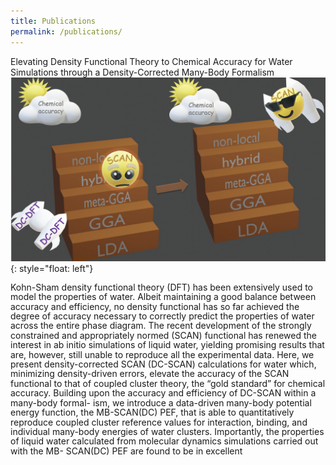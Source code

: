 ```yaml
---
title: Publications
permalink: /publications/
---
```

Elevating Density Functional Theory to Chemical Accuracy for Water Simulations through a Density-Corrected Many-Body Formalism
![image](dc-scan.png){: style="float: left"}

<p style="line-height:110%"> Kohn-Sham density functional theory (DFT) has been extensively used to model the properties of water. Albeit maintaining a good balance between accuracy and efficiency, no density functional has so far achieved the degree of accuracy necessary to correctly predict the properties of water across the entire phase diagram. The recent development of the strongly constrained and appropriately normed (SCAN) functional has renewed the interest in ab initio simulations of liquid water, yielding promising results that are, however, still unable to reproduce all the experimental data. Here, we present density-corrected SCAN (DC-SCAN) calculations for water which, minimizing density-driven errors, elevate the accuracy of the SCAN functional to that of coupled cluster theory, the “gold standard” for chemical accuracy. Building upon the accuracy and efficiency of DC-SCAN within a many-body formal- ism, we introduce a data-driven many-body potential energy function, the MB-SCAN(DC) PEF, that is able to quantitatively reproduce coupled cluster reference values for interaction, binding, and individual many-body energies of water clusters. Importantly, the properties of liquid water calculated from molecular dynamics simulations carried out with the MB- SCAN(DC) PEF are found to be in excellent </p> </font>
